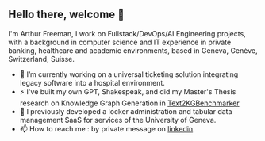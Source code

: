 ## Hello there, welcome 👋

I'm Arthur Freeman, I work on Fullstack/DevOps/AI Engineering projects, with a background in computer science and IT experience in private banking, 
healthcare and academic environments, based in Geneva, Genève, Switzerland, Suisse. 

- 🔭 I’m currently working on a universal ticketing solution integrating legacy software into a hospital environment.
- ⚡ I've built my own GPT, Shakespeak, and did my Master's Thesis research on Knowledge Graph Generation in [Text2KGBenchmarker](git)
- 💬 I previously developed a locker administration and tabular data management SaaS for services of the University of Geneva. 
- 📫 How to reach me : by private message on [linkedin](https://linkedin.com/in/arthur-freeman-0b2175252). 

